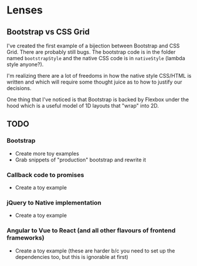 # Lenses

## Bootstrap vs CSS Grid
I've created the first example of a bijection between Bootstrap and CSS Grid. There are probably still bugs. The bootstrap code is in the folder named `bootstrapStyle` and the native CSS code is in `nativeStyle` (lambda style anyone?).

I'm realizing there are a lot of freedoms in how the native style CSS/HTML is written and which will require some thought juice as to how to justify our decisions.

One thing that I've noticed is that Bootstrap is backed by Flexbox under the hood which is a useful model of 1D layouts that "wrap" into 2D. 

## TODO
### Bootstrap
- Create more toy examples
- Grab snippets of "production" bootstrap and rewrite it 

### Callback code to promises
- Create a toy example

### jQuery to Native implementation
- Create a toy example

### Angular to Vue to React (and all other flavours of frontend frameworks)
- Create a toy example (these are harder b/c you need to set up the dependencies too, but this is ignorable at first)
